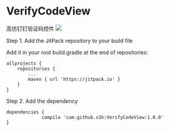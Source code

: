 # VerifyCodeView
高仿钉钉验证码控件
[![](https://jitpack.io/v/s1h/VerifyCodeView.svg)](https://jitpack.io/#s1h/VerifyCodeView)


Step 1. Add the JitPack repository to your build file

Add it in your root build.gradle at the end of repositories:

	allprojects {
		repositories {
			...
			maven { url 'https://jitpack.io' }
		}
	}

Step 2. Add the dependency

	dependencies {
                 compile 'com.github.s1h:VerifyCodeView:1.0.0'
	}
